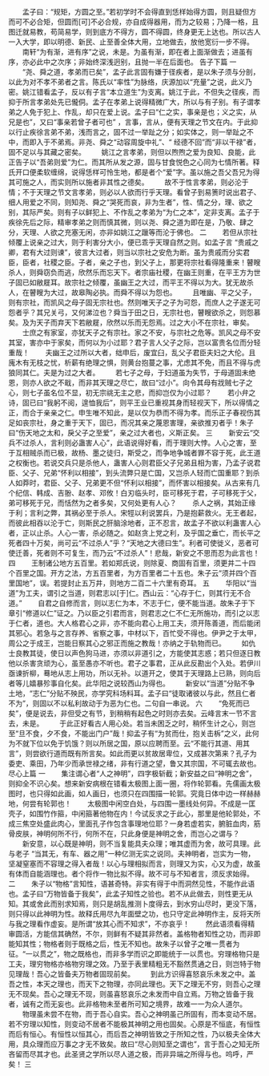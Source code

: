 <!-- { "loadSidebar": true } -->
　　孟子曰：“规矩，方圆之至。”若初学时不会得直到恁样始得方圆，则且疑但方而可不必合矩，但圆而[可]不必合规，亦自成得器用，而为之较易；乃降一格，且图迁就易教，苟简易学，则到底方不得方，圆不得圆，终身更无上达也。所以古人一入大学，即以明德、新民、止至善全体大用，立地做去，放他宽衍一步不得。 
　　南轩“为有渐，进有序”之说，未是。为虽有渐，即在者上面渐做去；进虽有序，亦必此中之次序；非始终深浅迥别，且抛一半在后面也。 
告子下篇
一
　　“尧、舜之道，孝弟而已矣”，孟子此言固有嫌于径疾者，是以朱子须与分剖，以此为对不孝不弟者之言。陈氏以“率性”为脉络，庆源加以“充量”之说，此义乃密。姚江错看孟子，反以有子言“本立道生”为支离。姚江于此，不但失之径疾，而抑于所言孝弟处先已儱侗。孟子在孝弟上说得精微广大，所以与有子别。有子谓孝弟之人免于犯上、作乱，却只在爱上说。孟子曰“仁之实，事亲是也；义之实，从兄是也”，又曰“事亲若曾子者可也” ，言事，言从，便有天理之节文在内。于此抑以行止疾徐言弟不弟，浅而言之，固不过一举趾之分；如实体之，则一举趾之不中，而即入于不弟焉。非尧、舜之“动容周旋中礼”、“ 经德不回”而“非以干禄”者，固不足以与其藏之密矣。 
　　姚江之言孝弟，则但以煦煦之爱为良知、良能，此正告子以“吾弟则爱”为仁。而其所从发之源，固与甘食悦色之心同为七情所著。释氏开口便柔软缠绵，说得恁样可怜生地，都是者个“爱”字。虽以施之吾父吾兄为得其可施之人，而实则所以施者非其性之德矣。 
　　故不于性言孝弟，则必沦于情；不于天理之节文言孝弟，则必以人欲而行乎天理。看曾子到易箦时说出君子、细人用爱之不同，则知尧、舜之“哭死而哀，非为生者”，性、情之分，理、欲之别，其际严矣。则有子以鲜犯上、不作乱之孝弟为“为仁之本”，定非支离。孟子于疾徐先后之际，精审孝弟之则而慎其微，则以尧、舜之道为即在是，乃敬、肆之分，天理、人欲之充塞无闲，亦非如姚江之躐等而沦于佛也。 
二 
　　若但从宗社倾覆上说亲之过大，则于利害分大小，便已乖乎天理自然之则。如孟子言 “贵戚之卿，君有大过则谏”，彼言大过者，则当以宗社之安危为断。虽为贵戚而分实君臣，臣者，社稷之臣。子者，亲之子也，到父子上，那更将宗社看得隆重来！瞽瞍杀人，则舜窃负而逃，欣然乐而忘天下。者宗庙社稷，在幽王则重，在平王方为世子固已如敝屣耳。故宗社之倾覆，虽幽王之大过，而平王不得以为大。犹无故杀人，在瞽瞍为大过，故皋陶必执。而舜不得以为怨也。 
　　且唯幽、平之父子，则有宗社，而凯风之母子固无宗社也。然则唯天子之子为可怨，而庶人之子遂无可怨者乎？其兄关弓，又何涕泣也？舜当于田之日，无宗社也，瞽瞍欲杀之，则怨慕矣。及为天子而弃天下若敝屣，欣然以乐而无怨焉。过之大小不在宗社，审矣。 
　　士庶之有家室，亦犹天子之有宗社。家之不安，与宗社之危等。凯风之母不安其室，害亦中于家矣，而何以为小过耶？君子言人父子之际，岂以富贵名位而分轻重哉！ 
　　夫幽王之过所以大者，绌申后，废宜臼，乱父子君臣夫妇之大伦。且廆木有无枝之忧，析薪有绝理之惧，则黄台抱蔓之事，尤虑其不免，而且不得与虎狼同其仁。夫是为过之大者。 
　　若七子之母，于妇道虽为失节，于母道固未绝恩，则亦人欲之不戢，而非其天理之尽亡，故曰“过小”。向令其母有戕贼七子之心，则七子虽名位不显，初无宗祧无主之悲，而抑岂仅为小过耶？ 
　　若小弁之诗，固已曰“我躬不阅，遑恤我后”，则平王业已重视其身而轻视天下，所以得情之正，而合于亲亲之仁。申生唯不知此，是以仅为恭而不得为孝。而乐正子春视伤其足如丧宗社，身之重于天下，固已，而况其亲之蔑恩害理，亲欲推刃者乎！朱子曰“伤天地之太和，戾父子之至爱”，亲之过大者也，义斯正矣。 
三
　　新安云“交兵不过杀人，言利则必蛊害人心”，此语说得好看，而于理则大悖。人心之害，至于互相贼杀而已极，故杨、墨之徒归，斯受之，而争地争城者罪不容于死，此王道之权衡也。若说交兵只是杀他人，蛊害人心则君臣父子兄弟且相为害，乃孟子说君臣、父子、兄弟“怀利以相接”，到头流弊只是亡国，又岂杀人轻而亡国重耶？到杀人如莽时，君臣、父子、兄弟更不但“怀利以相接”，而怀害以相接矣。从古来有几个纪信、韩成、吉翂、赵孝、邓攸！白刃临头时，臣可移死于君，子可移死于父，弟可移死于兄，而恬然为之者多矣，又何处更有人心？ 
　　杀人之祸，其始正缘于利；言利之弊，其祸必至于杀人。宋牼以利说罢兵，乃是抱薪救火。无王者起，而彼此相吞以沦于亡，则斯民之肝脑涂地者，正不忍言，故孟子不欲以利蛊害人心者，正以止杀。人心一害，杀必随之。如赵贪上党之利，及乎国之垂亡，而长平之死者四十万矣，尚可云“不过杀人”乎？“天地之大德曰生”。利者可使徙义，恶者可使迁善，死者则不可复生，而乃云“不过杀人”！悲哉，新安之不思而忍为此言也！ 
四
　　王制诸公地方五百里。若如郑氏说，则除夏、商固有百里，须更并二十四个百里之国。开方之法，方五百里者，为方百里者二十五也。朱子云“须并四个百里国地”，误。若提封止五万井，则地方二百二十六里有奇耳。 
五
　　华阳以“当道”为工夫，谓引之当道，则君志以[于]仁。西山云：“心存于仁，则其行无不合道。” 
　　自君之自修而言，则以志仁为本，不志于仁，便不能当道。故朱子于下章引“修道以仁”证之。乃以臣之引君而言，则君志之仁不仁无所施功，而引之以志于仁者，道也。大人格君心之非，亦不能向君心上用工夫，须开陈善道，而后能闭其邪心。若急与之言存养、省察之事，中材以下，百忙受不得也。伊尹之于太甲，周公之于成王，岂能日察其心之邪正而施之教哉！亦纳之于轨物而已。 
　　如仇士良教其徒，使日以声色狗马进，亦须以非道引之，方能使其志惑；若只但逐日教他以杀害贪顽为心，虽至愚亦不听也。君子之事君，正从此反勘出个入处。若伊川亟谏折柳，蓦地从志上用功，所以无补。以道开之，使其于天理路上已熟，则向后者等儿嬉暴殄事自化矣。此华阳之说较西山为得也。 
　　新安以“当道”分贴不争土地，“志仁”分贴不殃民，亦学究科场料耳。孟子曰“徒取诸彼以与此，然且仁者不为”，则固以不以私利故动于为恶为仁也。二句自一串说。 
六
　　“免死而已矣”，便是说去，非但受之有节，到稍稍有起色之时则亦去矣。云峰言末一节不言去，未是。 
　　于此正好看古人用心处。若当未困乏之时，稍怀生计之心，则岂至“旦不食，夕不食，不能出门户”哉！抑孟子有“为贫而仕，抱关击柝”之义，此何为不就下位以免于饥饿？则以所居之国，原以应聘而至。云“不能行其道、用其言”，则尝欲行道而既有所言矣。如此而更以贫故居卑位，又成甚次第来？孔子为委吏、乘田，乃年少而承世禄之绪，非有行道之望，鲁又其宗国，不可辄去故也。 
尽心上篇
一
　　集注谓心者“人之神明”，四字极斩截；新安益之曰“神明之舍”，则抑全不识心矣。想来新安病根在错看太极图上面一圈，将作轮郭看。先儒画太极图时，也只得如此画，如人画日，也须只在四围描一轮郭。究竟日体中边一样赫赫地，何尝有轮郭也！ 
　　太极图中闲空白处，与四围一墨线处何异。不成是一匡壳子，如围竹作箍，中闲箍著他物在内！今试反求之于此心，那里是他轮郭处，不成三焦空处盛此肉心，里面孔子作包含事理地位耶？一身若虚若实，腑脏血肉，筋骨皮肤，神明何所不行，何所不在，只此身便是神明之舍，而岂心之谓与？ 
　　新安意，以心既是神明，则不当复能具夫众理；唯其虚而为舍，故可具理。此与老子 “当其无，有车、器之用”一种亿测无实之说同。夫神明者，岂实为一物，坚凝窒塞而不容理之得入者哉！以心与理相拟而言，则理又为实，心又为虚，故虽有体而自能涵理也。者个将作一物比拟不得。故不可与不知者言，须反求始得。 
二
　　朱子以“物格”言知性，语甚奇特。非实有得于中而洞然见性，不能作此语也。孟子曰“万物皆备于我矣”，此孟子知性之验也。若不从此做去，则性更无从知。其或舍此而别求知焉，则只是胡乱推测卜度得去，到水穷山尽时，更没下落，则只得以此神明为性。故释氏用尽九年面壁之功，也只守定此神明作主，反将天所与我之理看作虚妄。是所谓“放其心而不知求”，不亦哀乎！ 
　　然此语须看得精审圆活，方能信其确然，不尔，则鲜有不疑其非然者。盖格物者知性之功，而非即能知其性；物格者则于既格之后，性无不知也。故朱子以曾子之唯一贯者为征。“一以贯之”，物之既格也，而非多学而识之即能统于一以贯也。穷理格物只是工夫，理穷物格亦格物穷理之效。乃至于表里精粗无不豁然贯通之日，则岂特于物见理哉！吾心之皆备夫万物者固现前矣。 
　　到此方识得喜怒哀乐未发之中。盖吾之性，本天之理也，而天下之物理，亦同此理也。天下之理无不穷，则吾心之理无不现矣。吾心之理无不现，则虽喜怒哀乐之未发而中自立焉。万物之皆备于我者，诚有之而无妄也。此非格物未至者所可知之境界，故难一一为众人道尔。 
　　物理虽未尝不在物，而于吾心自实。吾心之神明虽己所固有，而本变动不居。若不穷理以知性，则变动不居者不能极其神明之用也固矣。心原是不恒底，有恒性而后有恒心。有恒性以恒其心，而后吾之神明皆致之于所知之性，乃以极夫全体大用，具众理而应万事之才无不致矣。故曰“尽心则知至之谓也”，言于吾心之知无所吝留而尽其才也。此圣贤之学所以尽人道之极，而非异端之所得与也。呜呼，严矣！ 
三
